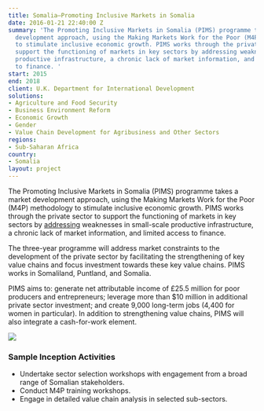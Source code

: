 ```yaml
---
title: Somalia—Promoting Inclusive Markets in Somalia
date: 2016-01-21 22:40:00 Z
summary: 'The Promoting Inclusive Markets in Somalia (PIMS) programme takes a market
  development approach, using the Making Markets Work for the Poor (M4P) methodology
  to stimulate inclusive economic growth. PIMS works through the private sector to
  support the functioning of markets in key sectors by addressing weaknesses in small-scale
  productive infrastructure, a chronic lack of market information, and limited access
  to finance. '
start: 2015
end: 2018
client: U.K. Department for International Development
solutions:
- Agriculture and Food Security
- Business Environment Reform
- Economic Growth
- Gender
- Value Chain Development for Agribusiness and Other Sectors
regions:
- Sub-Saharan Africa
country:
- Somalia
layout: project
---
```


The Promoting Inclusive Markets in Somalia (PIMS) programme takes a market development approach, using the Making Markets Work for the Poor (M4P) methodology to stimulate inclusive economic growth. PIMS works through the private sector to support the functioning of markets in key sectors by [addressing](http://dai-global-developments.com/articles/discreetly-discovering-pathways-to-economic-growth-in-somalia/) weaknesses in small-scale productive infrastructure, a chronic lack of market information, and limited access to finance.

The three-year programme will address market constraints to the development of the private sector by facilitating the strengthening of key value chains and focus investment towards these key value chains. PIMS works in Somaliland, Puntland, and Somalia.

PIMS aims to: generate net attributable income of £25.5 million for poor producers and entrepreneurs; leverage more than $10 million in additional private sector investment; and create 9,000 long-term jobs (4,400 for women in particular). In addition to strengthening value chains, PIMS will also integrate a cash-for-work element.

![][1]

###  Sample Inception Activities

* Undertake sector selection workshops with engagement from a broad range of Somalian stakeholders.
* Conduct M4P training workshops.
* Engage in detailed value chain analysis in selected sub-sectors.


[1]: /assets/images/projects/PIMS.jpg
